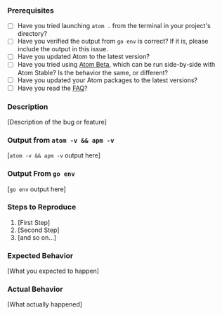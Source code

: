 ### Prerequisites

* [ ] Have you tried launching `atom .` from the terminal in your project's directory?
* [ ] Have you verified the output from `go env` is correct? If it is, please include the output in this issue.
* [ ] Have you updated Atom to the latest version?
* [ ] Have you tried using [Atom Beta](https://atom.io/beta), which can be run side-by-side with Atom Stable? Is the behavior the same, or different?
* [ ] Have you updated your Atom packages to the latest versions?
* [ ] Have you read the [FAQ](https://github.com/joefitzgerald/go-plus/wiki/FAQ)?

### Description

[Description of the bug or feature]

### Output from `atom -v && apm -v`

[`atom -v && apm -v` output here]

### Output From `go env`

[`go env` output here]

### Steps to Reproduce

1. [First Step]
2. [Second Step]
3. [and so on...]

### Expected Behavior

[What you expected to happen]

### Actual Behavior

[What actually happened]
